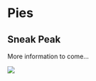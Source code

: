 # Pies

## Sneak Peak
More information to come...

<img src="https://github.com/nithinp7/Pies/blob/main/Media/CubeDemo.gif">
